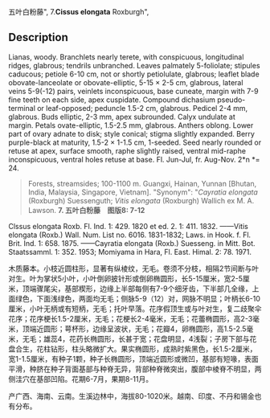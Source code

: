 五叶白粉藤",
7.**Cissus elongata** Roxburgh",

## Description
Lianas, woody. Branchlets nearly terete, with conspicuous, longitudinal ridges, glabrous; tendrils unbranched. Leaves palmately 5-foliolate; stipules caducous; petiole 6-10 cm, not or shortly petiolulate, glabrous; leaflet blade obovate-lanceolate or obovate-elliptic, 5-15 × 2-5 cm, glabrous, lateral veins 5-9(-12) pairs, veinlets inconspicuous, base cuneate, margin with 7-9 fine teeth on each side, apex cuspidate. Compound dichasium pseudo-terminal or leaf-opposed; peduncle 1.5-2 cm, glabrous. Pedicel 2-4 mm, glabrous. Buds elliptic, 2-3 mm, apex subrounded. Calyx undulate at margin. Petals ovate-elliptic, 1.5-2.5 mm, glabrous. Anthers oblong. Lower part of ovary adnate to disk; style conical; stigma slightly expanded. Berry purple-black at maturity, 1.5-2 × 1-1.5 cm, 1-seeded. Seed nearly rounded or retuse at apex, surface smooth, raphe slightly raised, ventral mid-raphe inconspicuous, ventral holes retuse at base. Fl. Jun-Jul, fr. Aug-Nov. 2*n *= 24.

> Forests, streamsides; 100-1100 m. Guangxi, Hainan, Yunnan [Bhutan, India, Malaysia, Singapore, Vietnam].
  "Synonym": "*Cayratia elongata* (Roxburgh) Suessenguth; *Vitis elongata* (Roxburgh) Wallich ex M. A. Lawson.
**7. 五叶白粉藤　图版8: 7-12**

Clssus elongata Roxb. Fl. Ind. 1: 429. 1820 et ed. 2. 1: 411. 1832. ——Vitis elongata (Roxb.) Wall. Num. List no. 6016. 1831-1832; Laws. in Hook. f. Fl. Brit. Ind. 1: 658. 1875. ——Cayratia elongata (Roxb.) Suesseng. in Mitt. Bot. Staatssamml. 1: 352. 1953; Momiyama in Hara, Fl. East. Himal. 2: 78. 1971.

木质藤本。小枝近圆柱形，显著有纵棱纹，无毛。卷须不分枝，相隔2节间断与叶对生。叶为掌状5小叶，小叶倒卵披针形或倒卵椭圆形，长5-15厘米，宽2-5厘米，顶端骤尾尖，基部楔形，边缘上半部每侧有7-9个细牙齿，下半部几全缘，上面绿色，下面浅绿色，两面均无毛；侧脉5-9（12）对，网脉不明显；叶柄长6-10厘米，小叶无柄或有短柄，无毛；托叶早落。花序假顶生或与叶对生，复二歧聚伞花序；花序梗长1.5-2厘米，无毛；花梗长2-4毫米，无毛；花蕾椭圆形，高2-3毫米，顶端近圆形；萼杯形，边缘呈波状，无毛；花瓣4，卵椭圆形，高1.5-2.5毫米，无毛；雄蕊4，花药长椭圆形，长甚于宽；花盘明显，4浅裂；子房下部与花盘合生，花柱钻形，柱头略微扩大。果实椭圆形，成熟时紫黑色，长1.5-2厘米，宽1-1.5厘米，有种子1颗，种子长椭圆形，顶端近圆形或微凹，基部有短喙，表面平滑，种脐在种子背面基部与种脊无异，背部种脊微突出，腹部中棱脊不明显，两侧洼穴在基部凹陷。花期6-7月，果期8-11月。

产广西、海南、云南。生溪边林中，海拔80-1020米。越南、印度、不丹和锡金也有分布。
